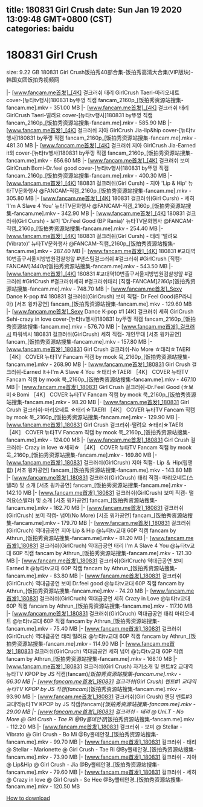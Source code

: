 
title: 180831 Girl Crush
date: Sun Jan 19 2020 13:09:48 GMT+0800 (CST)    
categories: baidu
---

# 180831 Girl Crush
size: 9.22 GB
 180831 Girl Crush饭拍秀40部合集-饭拍秀高清大合集(VIP版块)-韩国女团饭拍秀视频网
 
|- [www.fancam.me首发]_[4K] 걸크러쉬 태리 GirlCrush Taeri-마리오네트 cover-[뉴타tv행사]180831 by뚜껑 직캠 fancam_2160p_[饭拍秀资源站搜集-fancam.me].mkv - 351.00 MB
|- [www.fancam.me首发]_[4K] 걸크러쉬 태리 GirlCrush Taeri-떨려요 cover-[뉴타tv행사]180831 by뚜껑 직캠 fancam_2160p_[饭拍秀资源站搜集-fancam.me].mkv - 585.90 MB
|- [www.fancam.me首发]_[4K] 걸크러쉬 지아 GirlCrush Jia-lip&hip cover-[뉴타tv행사]180831 by뚜껑 직캠 fancam_2160p_[饭拍秀资源站搜集-fancam.me].mkv - 481.30 MB
|- [www.fancam.me首发]_[4K] 걸크러쉬 지아 GirlCrush Jia-Earned it외 cover-[뉴타tv행사]180831 by뚜껑 직캠 fancam_2160p_[饭拍秀资源站搜集-fancam.me].mkv - 656.60 MB
|- [www.fancam.me首发]_[4K] 걸크러쉬 보미 GirlCrush Bomi-Dr.feel good cover-[뉴타tv행사]180831 by뚜껑 직캠 fancam_2160p_[饭拍秀资源站搜集-fancam.me].mkv - 400.30 MB
|- [www.fancam.me首发]_[4K] 180831 걸크러쉬(Girl Cursh) - 지아 'Lip & Hip' 뉴타TV문화행사 @FANCAM-직캠_2160p_[饭拍秀资源站搜集-fancam.me].mkv - 305.80 MB
|- [www.fancam.me首发]_[4K] 180831 걸크러쉬(Girl Cursh) - 세히 'I'm A Slave 4 You' 뉴타TV문화행사 @FANCAM-직캠_2160p_[饭拍秀资源站搜集-fancam.me].mkv - 342.90 MB
|- [www.fancam.me首发]_[4K] 180831 걸크러쉬(Girl Cursh) - 보미 'Dr.Feel Good (BP Rania)' 뉴타TV문화행사 @FANCAM-직캠_2160p_[饭拍秀资源站搜集-fancam.me].mkv - 254.40 MB
|- [www.fancam.me首发]_[4K] 180831 걸크러쉬(Girl Cursh) - 태리 '떨려요 (Vibrato)' 뉴타TV문화행사 @FANCAM-직캠_2160p_[饭拍秀资源站搜集-fancam.me].mkv - 287.40 MB
|- [www.fancam.me首发]_[4K] 180831 #교대역10번출구서울지방법원검찰청앞 #댄스팀걸크러쉬 #걸크러쉬 #GirlCrush [직캠-FANCAM]_1440p_[饭拍秀资源站搜集-fancam.me].mkv - 543.50 MB
|- [www.fancam.me首发]_[4K] 180831 #교대역10번출구서울지방법원검찰청앞 #걸크러쉬 #GirlCrush #걸크러쉬세히 #걸크러쉬태리 [직캠-FANCAM]_2160p_[饭拍秀资源站搜集-fancam.me].mkv - 748.70 MB
|- [www.fancam.me首发]_Sexy Dance K-pop #4 180831 걸크러쉬(GirlCrush) 보미 직캠- Dr Feel Good(BP라니아) [서초 윙카공연] fancam_[饭拍秀资源站搜集-fancam.me].mkv - 129.60 MB
|- [www.fancam.me首发]_Sexy Dance K-pop #1 [4K] 걸크러쉬 세히 GirlCrush Sehi-crazy in love cover-[뉴타tv행사]180831 by뚜껑 직캠 fancam_2160p_[饭拍秀资源站搜集-fancam.me].mkv - 576.70 MB
|- [www.fancam.me首发]_걸크러시 파워섹시 180831 걸크러쉬(GirlCrush) 세히 직캠- 개인무대 [서초 윙카공연] fancam_[饭拍秀资源站搜集-fancam.me].mkv - 157.80 MB
|- [www.fancam.me首发]_180831 Girl Crush 걸크러쉬-No More ☆태리☆TAERI ［4K］ COVER 뉴타TV Fancam 직캠 by mook 묵_2160p_[饭拍秀资源站搜集-fancam.me].mkv - 268.90 MB
|- [www.fancam.me首发]_180831 Girl Crush 걸크러쉬-Earned It＋I'm A Slave 4 You ☆태리☆TAERI ［4K］ COVER 뉴타TV Fancam 직캠 by mook 묵_2160p_[饭拍秀资源站搜集-fancam.me].mkv - 467.10 MB
|- [www.fancam.me首发]_180831 Girl Crush 걸크러쉬-Dr.Feel Good (☆보미☆Bomi ［4K］ COVER 뉴타TV Fancam 직캠 by mook 묵_2160p_[饭拍秀资源站搜集-fancam.me].mkv - 98.20 MB
|- [www.fancam.me首发]_180831 Girl Crush 걸크러쉬-마리오네트 ☆태리☆TAERI ［4K］ COVER 뉴타TV Fancam 직캠 by mook 묵_2160p_[饭拍秀资源站搜集-fancam.me].mkv - 129.90 MB
|- [www.fancam.me首发]_180831 Girl Crush 걸크러쉬-떨려요 ☆태리☆TAERI ［4K］ COVER 뉴타TV Fancam 직캠 by mook 묵_2160p_[饭拍秀资源站搜集-fancam.me].mkv - 124.00 MB
|- [www.fancam.me首发]_180831 Girl Crush 걸크러쉬- Crazy in love ☆세히☆ ［4K］ COVER 뉴타TV Fancam 직캠 by mook 묵_2160p_[饭拍秀资源站搜集-fancam.me].mkv - 169.80 MB
|- [www.fancam.me首发]_180831 걸크러쉬(GirlCrush) 지아 직캠- Lip ＆ Hip(립앤힙) [서초 윙카공연] fancam_[饭拍秀资源站搜集-fancam.me].mkv - 143.80 MB
|- [www.fancam.me首发]_180831 걸크러쉬(GirlCrush) 태리 직캠- 마리오네트(스텔라) 및 소개 [서초 윙카공연] fancam_[饭拍秀资源站搜集-fancam.me].mkv - 142.10 MB
|- [www.fancam.me首发]_180831 걸크러쉬(GirlCrush) 보미 직캠- 떨려요(스텔라) 및 소개 [서초 윙카공연] fancam_[饭拍秀资源站搜集-fancam.me].mkv - 162.70 MB
|- [www.fancam.me首发]_180831 걸크러쉬(GirlCrush) 보미 직캠- 넘어(No More) [서초 윙카공연] fancam_[饭拍秀资源站搜集-fancam.me].mkv - 179.70 MB
|- [www.fancam.me首发]_180831 걸크러쉬(GirlCruch) 역대급공연 지아 Lip & Hip @뉴타tv교대 60P 직캠 fancam by Athrun_[饭拍秀资源站搜集-fancam.me].mkv - 81.20 MB
|- [www.fancam.me首发]_180831 걸크러쉬(GirlCruch) 역대급공연 태리 I'm A Slave 4 You @뉴타tv교대 60P 직캠 fancam by Athrun_[饭拍秀资源站搜集-fancam.me].mkv - 121.30 MB
|- [www.fancam.me首发]_180831 걸크러쉬(GirlCruch) 역대급공연 보미 Earned It @뉴타tv교대 60P 직캠 fancam by Athrun_[饭拍秀资源站搜集-fancam.me].mkv - 83.80 MB
|- [www.fancam.me首发]_180831 걸크러쉬(GirlCruch) 역대급공연 보미 Dr.feel good @뉴타tv교대 60P 직캠 fancam by Athrun_[饭拍秀资源站搜集-fancam.me].mkv - 74.20 MB
|- [www.fancam.me首发]_180831 걸크러쉬(GirlCruch) 역대급공연 세히 Crazy in Love @뉴타tv교대 60P 직캠 fancam by Athrun_[饭拍秀资源站搜集-fancam.me].mkv - 117.10 MB
|- [www.fancam.me首发]_180831 걸크러쉬(GirlCruch) 역대급공연 태리 마리오네트 @뉴타tv교대 60P 직캠 fancam by Athrun_[饭拍秀资源站搜集-fancam.me].mkv - 75.40 MB
|- [www.fancam.me首发]_180831 걸크러쉬(GirlCruch) 역대급공연 태리 떨려요 @뉴타tv교대 60P 직캠 fancam by Athrun_[饭拍秀资源站搜集-fancam.me].mkv - 114.90 MB
|- [www.fancam.me首发]_180831 걸크러쉬(GirlCruch) 역대급공연 세히 넘어 @뉴타tv교대 60P 직캠 fancam by Athrun_[饭拍秀资源站搜集-fancam.me].mkv - 168.10 MB
|- [www.fancam.me首发]_180831 걸크러쉬(Girl Crush) 자기소개 및 멘트#2 교대역뉴타TV KPOP by JS 직캠(fancam)_[饭拍秀资源站搜集-fancam.me].mkv - 66.30 MB
|- [www.fancam.me首发]_180831 걸크러쉬(Girl Crush) 멘트#1 교대역뉴타TV KPOP by JS 직캠(fancam)_[饭拍秀资源站搜集-fancam.me].mkv - 93.90 MB
|- [www.fancam.me首发]_180831 걸크러쉬(Girl Crush) 엔딩 멘트#3 교대역뉴타TV KPOP by JS 직캠(fancam)_[饭拍秀资源站搜集-fancam.me].mkv - 29.00 MB
|- [www.fancam.me首发]_180831 걸크러쉬 - 태리 @ Uni.T - No More @ Girl Crush - Tae Ri @By뿔테안경_[饭拍秀资源站搜集-fancam.me].mkv - 112.20 MB
|- [www.fancam.me首发]_180831 걸크러쉬 - 보미 @ Stellar - Vibrato @ Girl Crush - Bo Mi @By뿔테안경_[饭拍秀资源站搜集-fancam.me].mkv - 99.70 MB
|- [www.fancam.me首发]_180831 걸크러쉬 - 태리 @ Stellar - Marionette @ Girl Crush - Tae Ri @By뿔테안경_[饭拍秀资源站搜集-fancam.me].mkv - 73.90 MB
|- [www.fancam.me首发]_180831 걸크러쉬 - 지아 @ Lip&Hip @ Girl Crush - Jia @By뿔테안경_[饭拍秀资源站搜集-fancam.me].mkv - 79.60 MB
|- [www.fancam.me首发]_180831 걸크러쉬 - 세히 @ Crazy in love @ Girl Crush - Se Hee @By뿔테안경_[饭拍秀资源站搜集-fancam.me].mkv - 120.50 MB

[How to download](https://bpcam.bemobtrk.com/go/2ceec3aa-1ca2-46d6-b9ff-aaa5c184517c?jno=75)